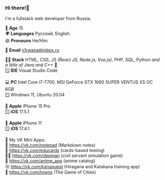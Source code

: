 ### Hi there!👋

I'm a fullstack web developer from Russia.

🔞 **Age** 15 <br/>
🌍 **Languages** Русский, English <br/>
😄 **Pronouns** He/Him <br/>

📨 **Email** n1rwana@inbox.ru

🧑‍💻 **Stack** HTML, CSS, JS _(React JS, Node.js, Vue.js)_, PHP, SQL, Python _and a little of Java and C++_ 🙂 <br/>
🪟 **IDE** Visual Studio Code

💻 **PC** Intel Core i7-7700, MSI GeForce GTX 1660 SUPER VENTUS XS OC 6GB <br/>
🪟 Windows 11, Ubuntu 20.04

📱 **Apple** iPhone 15 Pro<br/>
🪟 **iOS** 17.5.1

📱 **Apple** iPhone 11<br/>
🪟 **iOS** 17.4.1

💙 My VK Mini Apps:<br/>
📝 https://vk.com/notepad (Markdown notes)<br/>
🎴 https://vk.com/educards (cards-based testing)<br/>
👨‍💼 https://vk.com/depman (civil servant simulation game)<br/>
💮 https://vk.com/anime_app (anime catalog)<br/>
🉑️ https://vk.com/kanaquest (Hiragana and Katakana training app)<br/>
🏢 https://vk.com/towns (The Game of Cities)<br/>
